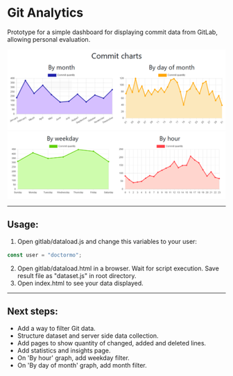 # Git Analytics

Prototype for a simple dashboard for displaying commit data from GitLab, allowing personal evaluation.

![alt text](./images/image1.png)
![alt text](./images/image2.png)

---

## Usage:
1. Open gitlab/dataload.js and change this variables to your user:
```javascript
const user = "doctormo";
```
2. Open gitlab/dataload.html in a browser. Wait for script execution. Save result file as "dataset.js" in root directory.
3. Open index.html to see your data displayed.

---

## Next steps:
- Add a way to filter Git data.
- Structure dataset and server side data collection.
- Add pages to show quantity of changed, added and deleted lines.
- Add statistics and insights page.
- On 'By hour' graph, add weekday filter.
- On 'By day of month' graph, add month filter.
